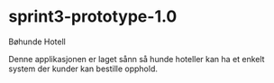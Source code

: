 # sprint3-prototype-1.0
Bøhunde Hotell

Denne applikasjonen er laget sånn så hunde hoteller kan ha et enkelt system der kunder kan bestille opphold.
